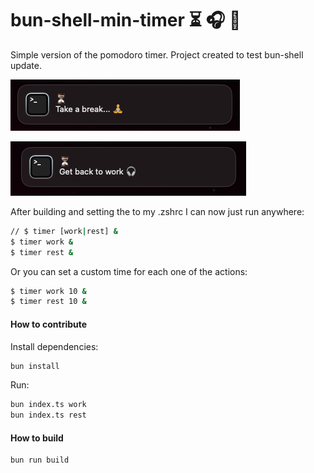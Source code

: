 # bun-shell-min-timer ⏳ 🎧 🧘

Simple version of the pomodoro timer. Project created to test bun-shell update.

![rest](https://github.com/marcosrjjunior/bun-shell-min-timer/blob/main/assets/rest-output.png?raw=true)

![work](https://github.com/marcosrjjunior/bun-shell-min-timer/blob/main/assets/work-output.png?raw=true)

After building and setting the to my .zshrc I can now just run anywhere:

```sh
// $ timer [work|rest] &
$ timer work &
$ timer rest &
```

Or you can set a custom time for each one of the actions:

```sh
$ timer work 10 &
$ timer rest 10 &
```

#### How to contribute

Install dependencies:

```sh
bun install
```

Run:

```sh
bun index.ts work
bun index.ts rest
```

#### How to build

```sh
bun run build
```
